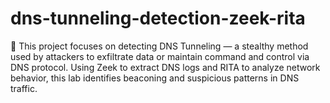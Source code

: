 # dns-tunneling-detection-zeek-rita
🧠 This project focuses on detecting DNS Tunneling — a stealthy method used by attackers to exfiltrate data or maintain command and control via DNS protocol. Using Zeek to extract DNS logs and RITA to analyze network behavior, this lab identifies beaconing and suspicious patterns in DNS traffic.
